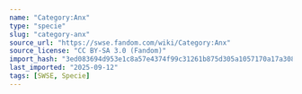 ```yaml
---
name: "Category:Anx"
type: "specie"
slug: "category-anx"
source_url: "https://swse.fandom.com/wiki/Category:Anx"
source_license: "CC BY-SA 3.0 (Fandom)"
import_hash: "3ed083694d953e1c8a57e4374f99c31261b875d305a1057170a17a3088654917"
last_imported: "2025-09-12"
tags: [SWSE, Specie]
---
```

